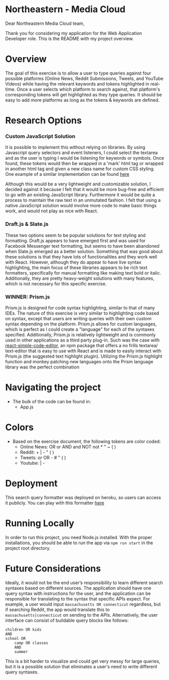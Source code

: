 # Northeastern - Media Cloud

Dear Northeastern Media Cloud team,

Thank you for considering my application for the Web Application Developer role. This is the README with my project overview.

# Overview
The goal of this exercise is to allow a user to type queries against four possible platforms (Online News, Reddit Submissions, Tweets, and YouTube Videos) while having the relevant keywords and tokens highlighted in real-time. Once a user selects which platform to search against, that platform's corresponding tokens will get highlighted as they type queries. It should be easy to add more platforms as long as the tokens & keywords are defined.  

# Research Options

### Custom JavaScript Solution
It is possible to implement this without relying on libraries. By using Javascript query selectors and event listeners, I could select the textarea and as the user is typing I would be listening for keywords or symbols. Once found, these tokens would then be wrapped in a 'mark' html tag or wrapped in another html tag and given a new class name for custom CSS styling. One example of a similar implementation can be found [here](https://codepen.io/brianmearns/pen/YVjZWw)

Although this would be a very lightweight and customizable solution, I decided against it because I felt that it would be more bug-free and efficient to go with an existing JavaScript library. Furthermore it would be quite a process to maintain the raw text in an unmutated fashion. I felt that using a native JavaScript solution would involve more code to make basic things work, and would not play as nice with React.  

### Draft.js & Slate.js  
These two options seem to be popular solutions for text styling and formatting. Draft.js appears to have emerged first and was used for Facebook Messenger text formatting, but seems to have been abandoned when Slate.js emerged as a better solution. Something that was good about these solutions is that they have lots of functionalities and they work well with React. However, although they do appear to have live syntax highlighting, the main focus of these libraries appears to be rich text formatters, specifically for manual formatting like making text bold or italic. Additionally, they are pretty heavy-weight solutions with many features, which is not necessary for this specific exercise.

### WINNER: Prism.js
Prism.js is designed for code syntax highlighting, similar to that of many IDEs. The nature of this exercise is very similar to highlighting code based on syntax, except that users are writing queries with their own custom syntax depending on the platform. Prism.js allows for custom languages, which is perfect as I could create a "language" for each of the syntaxes specified. Additionally, Prism.js is relatively lightweight and is commonly used in other applications as a third party plug-in. Such was the case with [react-simple-code-editor](https://github.com/satya164/react-simple-code-editor), an npm package that offers a no frills textarea/ text-editor that is easy to use with React and is made to easily interact with Prism.js (the suggested text highlight plugin). Utilizing the Prism.js highlight function and monkey patching new languages onto the Prism language library was the perfect combination

# Navigating the project
* The bulk of the code can be found in:
    * App.js

# Colors
* Based on the exercise document, the following tokens are color coded:  
    * Online News: OR or AND and NOT not \* \" \~ \( \)
    * Reddit: +  |  -  \"  \(  \)
    * Tweets: or  OR  -  #  \"  \(  \)
    * Youtube: | - 

# Deployment
This search query formatter was deployed on heroku, so users can access it publicly. You can play with this formatter [here](https://northeastern-exercise.herokuapp.com/)

# Running Locally
In order to run this project, you need Node.js installed. With the proper installations, you should be able to run the app via `npm run start` in the project root directory. 

# Future Considerations
Ideally, it would not be the end user’s responsibility to learn different search syntaxes based on different sources. The application should have one query syntax with instructions for the user, and the application can be responsible for translating to the syntax that specific APIs expect. For example, a user would input `massachusetts OR connecticut` regardless, but if searching Reddit, the app would translate this to `massachusetts|connecticut` on sending to the APIs. Alternatively, the user interface can consist of buildable query blocks like follows:
```
children OR kids
AND
school OR
    camp OR classes
    AND
    summer
```
This is a bit harder to visualize and could get very messy for large queries, but it is a possible solution that eliminates a user's need to write different query syntaxes. 
